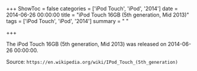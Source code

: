 +++
ShowToc = false
categories = ['iPod Touch', 'iPod', '2014']
date = 2014-06-26 00:00:00
title = "iPod Touch 16GB (5th generation, Mid 2013)"
tags = ['iPod Touch', 'iPod', '2014']
summary = " "

+++

The iPod Touch 16GB (5th generation, Mid 2013) was released on 2014-06-26 00:00:00.

Source: `https://en.wikipedia.org/wiki/IPod_Touch_(5th_generation)`


